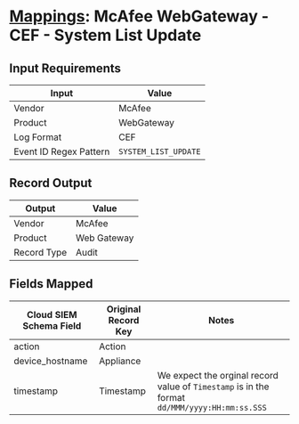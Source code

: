 # [Mappings](README.md): McAfee WebGateway - CEF - System List Update

## Input Requirements

|Input|Value|
|-----|-----|
|Vendor|McAfee|
|Product|WebGateway|
|Log Format|CEF|
|Event ID Regex Pattern|`SYSTEM_LIST_UPDATE`|

## Record Output

|Output|Value|
|------|-----|
|Vendor|McAfee|
|Product|Web Gateway|
|Record Type|Audit|

## Fields Mapped

|Cloud SIEM Schema Field|Original Record Key|Notes|
|-----------------------|-------------------|-----|
|action|Action||
|device_hostname|Appliance||
|timestamp|Timestamp|We expect the orginal record value of `Timestamp` is in the format `dd/MMM/yyyy:HH:mm:ss.SSS`|


